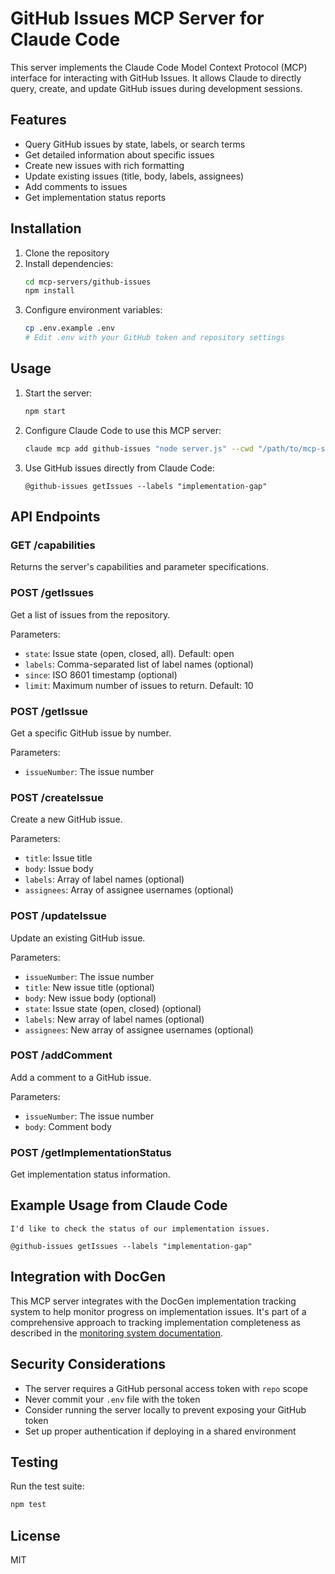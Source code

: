 # GitHub Issues MCP Server for Claude Code

This server implements the Claude Code Model Context Protocol (MCP) interface for interacting with GitHub Issues. It allows Claude to directly query, create, and update GitHub issues during development sessions.

## Features

- Query GitHub issues by state, labels, or search terms
- Get detailed information about specific issues
- Create new issues with rich formatting
- Update existing issues (title, body, labels, assignees)
- Add comments to issues
- Get implementation status reports

## Installation

1. Clone the repository
2. Install dependencies:
   ```bash
   cd mcp-servers/github-issues
   npm install
   ```
3. Configure environment variables:
   ```bash
   cp .env.example .env
   # Edit .env with your GitHub token and repository settings
   ```

## Usage

1. Start the server:
   ```bash
   npm start
   ```

2. Configure Claude Code to use this MCP server:
   ```bash
   claude mcp add github-issues "node server.js" --cwd "/path/to/mcp-servers/github-issues"
   ```

3. Use GitHub issues directly from Claude Code:
   ```
   @github-issues getIssues --labels "implementation-gap"
   ```

## API Endpoints

### GET /capabilities
Returns the server's capabilities and parameter specifications.

### POST /getIssues
Get a list of issues from the repository.

Parameters:
- `state`: Issue state (open, closed, all). Default: open
- `labels`: Comma-separated list of label names (optional)
- `since`: ISO 8601 timestamp (optional)
- `limit`: Maximum number of issues to return. Default: 10

### POST /getIssue
Get a specific GitHub issue by number.

Parameters:
- `issueNumber`: The issue number

### POST /createIssue
Create a new GitHub issue.

Parameters:
- `title`: Issue title
- `body`: Issue body
- `labels`: Array of label names (optional)
- `assignees`: Array of assignee usernames (optional)

### POST /updateIssue
Update an existing GitHub issue.

Parameters:
- `issueNumber`: The issue number
- `title`: New issue title (optional)
- `body`: New issue body (optional)
- `state`: Issue state (open, closed) (optional)
- `labels`: New array of label names (optional)
- `assignees`: New array of assignee usernames (optional)

### POST /addComment
Add a comment to a GitHub issue.

Parameters:
- `issueNumber`: The issue number
- `body`: Comment body

### POST /getImplementationStatus
Get implementation status information.

## Example Usage from Claude Code

```
I'd like to check the status of our implementation issues.

@github-issues getIssues --labels "implementation-gap"
```

## Integration with DocGen

This MCP server integrates with the DocGen implementation tracking system to help monitor progress on implementation issues. It's part of a comprehensive approach to tracking implementation completeness as described in the [monitoring system documentation](../../docs/monitoring-system.md).

## Security Considerations

- The server requires a GitHub personal access token with `repo` scope
- Never commit your `.env` file with the token
- Consider running the server locally to prevent exposing your GitHub token
- Set up proper authentication if deploying in a shared environment

## Testing

Run the test suite:
```bash
npm test
```

## License

MIT